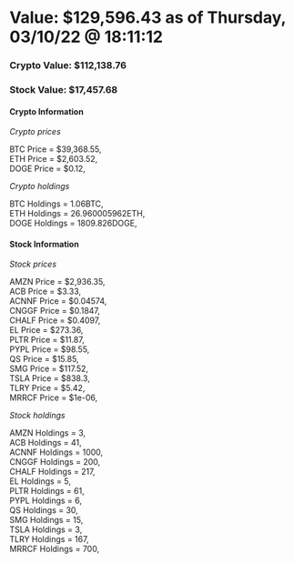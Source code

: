 # Value: $129,596.43 as of Thursday, 03/10/22 @ 18:11:12 

### Crypto Value: $112,138.76

### Stock Value: $17,457.68

#### Crypto Information 
*Crypto prices* 

BTC Price = $39,368.55,  
ETH Price = $2,603.52,  
DOGE Price = $0.12,  


*Crypto holdings* 

BTC Holdings = 1.06BTC,  
ETH Holdings = 26.960005962ETH,  
DOGE Holdings = 1809.826DOGE,  


#### Stock Information 

*Stock prices* 

AMZN Price = $2,936.35,  
ACB Price = $3.33,  
ACNNF Price = $0.04574,  
CNGGF Price = $0.1847,  
CHALF Price = $0.4097,  
EL Price = $273.36,  
PLTR Price = $11.87,  
PYPL Price = $98.55,  
QS Price = $15.85,  
SMG Price = $117.52,  
TSLA Price = $838.3,  
TLRY Price = $5.42,  
MRRCF Price = $1e-06,  


*Stock holdings* 

AMZN Holdings = 3,  
ACB Holdings = 41,  
ACNNF Holdings = 1000,  
CNGGF Holdings = 200,  
CHALF Holdings = 217,  
EL Holdings = 5,  
PLTR Holdings = 61,  
PYPL Holdings = 6,  
QS Holdings = 30,  
SMG Holdings = 15,  
TSLA Holdings = 3,  
TLRY Holdings = 167,  
MRRCF Holdings = 700,  


